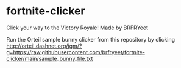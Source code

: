 # fortnite-clicker
Click your way to the Victory Royale!
Made by BRFRYeet

Run the Orteil sample bunny clicker from this repository by clicking http://orteil.dashnet.org/igm/?g=https://raw.githubusercontent.com/brfryeet/fortnite-clicker/main/sample_bunny_file.txt
